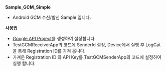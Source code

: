 **Sample_GCM_Simple**

* Android GCM 수신/발신 Sample 입니다.
 
**사용법**
 
* [Google API Project](http://developer.android.com/google/gcm/gs.html)를 생성하여 설정합니다.
* TestGCMReceiverApp의 코드에 SenderId 설정, Device에서 실행 후 LogCat을 통해 Registration ID를 가져 옵니다.
* 가져온 Registration ID 와 API Key를 TestGCMSenderApp의 코드에 설정하여 실행 합니다.
